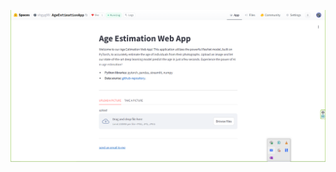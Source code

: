 [![web app](https://github.com/shgyg99/AgeEstimationWebApp/blob/main/screenshot20240808095159.png)](https://shgyg99-ageestimationapp.hf.space)
